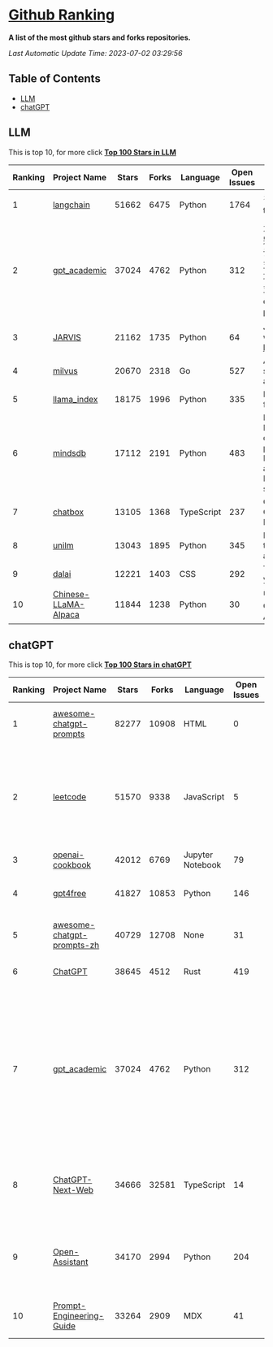 [Github Ranking](./README.md)
==========

**A list of the most github stars and forks repositories.**

*Last Automatic Update Time: 2023-07-02 03:29:56*

## Table of Contents
 * [LLM](#LLM)
 * [chatGPT](#chatGPT)

## LLM

This is top 10, for more click **[Top 100 Stars in LLM](Top100/LLM.md)**

| Ranking | Project Name | Stars | Forks | Language | Open Issues | Description | Last Commit |
| ------- | ------------ | ----- | ----- | -------- | ----------- | ----------- | ----------- |
| 1 | [langchain](https://github.com/hwchase17/langchain) | 51662 | 6475 | Python | 1764 | ⚡ Building applications with LLMs through composability ⚡ | 2023-07-01T23:53:47Z |
| 2 | [gpt_academic](https://github.com/binary-husky/gpt_academic) | 37024 | 4762 | Python | 312 | 为ChatGPT/GLM提供图形交互界面，特别优化论文阅读/润色/写作体验，模块化设计，支持自定义快捷按钮&函数插件，支持Python和C++等项目剖析&自译解功能，PDF/LaTex论文翻译&总结功能，支持并行问询多种LLM模型，支持清华chatglm等本地模型。兼容复旦MOSS, llama, rwkv, 盘古, newbing, claude等 | 2023-07-01T15:02:52Z |
| 3 | [JARVIS](https://github.com/microsoft/JARVIS) | 21162 | 1735 | Python | 64 | JARVIS, a system to connect LLMs with ML community. Paper: https://arxiv.org/pdf/2303.17580.pdf | 2023-06-30T12:32:58Z |
| 4 | [milvus](https://github.com/milvus-io/milvus) | 20670 | 2318 | Go | 527 | A cloud-native vector database, storage for next generation AI applications | 2023-07-01T11:59:53Z |
| 5 | [llama_index](https://github.com/jerryjliu/llama_index) | 18175 | 1996 | Python | 335 | LlamaIndex (GPT Index) is a data framework for your LLM applications | 2023-07-02T02:44:42Z |
| 6 | [mindsdb](https://github.com/mindsdb/mindsdb) | 17112 | 2191 | Python | 483 | MindsDB is a Server for Artificial Intelligence Logic. Enabling developers to ship to production AI powered projects (from the latest LLMs, vector operations, state of the art time-series forecasting to Machine Learning) in a fast and scalable way.  | 2023-07-01T11:13:30Z |
| 7 | [chatbox](https://github.com/Bin-Huang/chatbox) | 13105 | 1368 | TypeScript | 237 | Chatbox is a desktop app for GPT/LLM that supports Windows, Mac, Linux & Web Online | 2023-06-30T03:06:47Z |
| 8 | [unilm](https://github.com/microsoft/unilm) | 13043 | 1895 | Python | 345 | Large-scale Self-supervised Pre-training Across Tasks, Languages, and Modalities | 2023-07-02T02:33:00Z |
| 9 | [dalai](https://github.com/cocktailpeanut/dalai) | 12221 | 1403 | CSS | 292 | The simplest way to run LLaMA on your local machine | 2023-06-30T13:51:06Z |
| 10 | [Chinese-LLaMA-Alpaca](https://github.com/ymcui/Chinese-LLaMA-Alpaca) | 11844 | 1238 | Python | 30 | 中文LLaMA&Alpaca大语言模型+本地CPU/GPU训练部署 (Chinese LLaMA & Alpaca LLMs) | 2023-06-30T09:56:39Z |


## chatGPT

This is top 10, for more click **[Top 100 Stars in chatGPT](Top100/chatGPT.md)**

| Ranking | Project Name | Stars | Forks | Language | Open Issues | Description | Last Commit |
| ------- | ------------ | ----- | ----- | -------- | ----------- | ----------- | ----------- |
| 1 | [awesome-chatgpt-prompts](https://github.com/f/awesome-chatgpt-prompts) | 82277 | 10908 | HTML | 0 | This repo includes ChatGPT prompt curation to use ChatGPT better. | 2023-07-02T01:28:22Z |
| 2 | [leetcode](https://github.com/azl397985856/leetcode) | 51570 | 9338 | JavaScript | 5 | 推荐免费ChatGPT网站：www.lintcode.com/chat-gpt?utm_source=tf-github-lucifer  LeetCode Solutions: A Record of My Problem Solving Journey.( leetcode题解，记录自己的leetcode解题之路。) | 2023-06-13T16:05:38Z |
| 3 | [openai-cookbook](https://github.com/openai/openai-cookbook) | 42012 | 6769 | Jupyter Notebook | 79 | Examples and guides for using the OpenAI API | 2023-07-01T05:58:01Z |
| 4 | [gpt4free](https://github.com/xtekky/gpt4free) | 41827 | 10853 | Python | 146 | The official gpt4free repository \| various collection of powerful language models | 2023-07-01T18:09:10Z |
| 5 | [awesome-chatgpt-prompts-zh](https://github.com/PlexPt/awesome-chatgpt-prompts-zh) | 40729 | 12708 | None | 31 | ChatGPT 中文调教指南。各种场景使用指南。学习怎么让它听你的话。 | 2023-06-19T03:00:36Z |
| 6 | [ChatGPT](https://github.com/lencx/ChatGPT) | 38645 | 4512 | Rust | 419 | 🔮 ChatGPT Desktop Application (Mac, Windows and Linux) | 2023-07-01T05:25:44Z |
| 7 | [gpt_academic](https://github.com/binary-husky/gpt_academic) | 37024 | 4762 | Python | 312 | 为ChatGPT/GLM提供图形交互界面，特别优化论文阅读/润色/写作体验，模块化设计，支持自定义快捷按钮&函数插件，支持Python和C++等项目剖析&自译解功能，PDF/LaTex论文翻译&总结功能，支持并行问询多种LLM模型，支持清华chatglm等本地模型。兼容复旦MOSS, llama, rwkv, 盘古, newbing, claude等 | 2023-07-01T15:02:52Z |
| 8 | [ChatGPT-Next-Web](https://github.com/Yidadaa/ChatGPT-Next-Web) | 34666 | 32581 | TypeScript | 14 | A well-designed cross-platform ChatGPT UI (Web / PWA / Linux / Win / MacOS). 一键拥有你自己的跨平台 ChatGPT 应用。 | 2023-07-01T11:07:58Z |
| 9 | [Open-Assistant](https://github.com/LAION-AI/Open-Assistant) | 34170 | 2994 | Python | 204 | OpenAssistant is a chat-based assistant that understands tasks, can interact with third-party systems, and retrieve information dynamically to do so. | 2023-06-30T18:03:47Z |
| 10 | [Prompt-Engineering-Guide](https://github.com/dair-ai/Prompt-Engineering-Guide) | 33264 | 2909 | MDX | 41 | 🐙 Guides, papers, lecture, notebooks and resources for prompt engineering | 2023-06-27T23:38:17Z |

